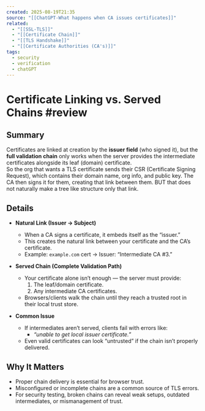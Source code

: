 ```yaml
---
created: 2025-08-19T21:35
source: "[[ChatGPT-What happens when CA issues certificates]]"
related:
  - "[[SSL-TLS]]"
  - "[[Certificate Chain]]"
  - "[[TLS Handshake]]"
  - "[[Certificate Authorities (CA's)]]"
tags:
  - security
  - verification
  - chatGPT
---
```

# Certificate Linking vs. Served Chains #review 

## Summary
Certificates are linked at creation by the **issuer field** (who signed it), but the **full validation chain** only works when the server provides the intermediate certificates alongside its leaf (domain) certificate.  
So the org that wants a TLS certificate sends their CSR (Certificate Signing Request), which contains their domain name, org info, and public key. The CA then signs it for them, creating that link between them. BUT that does not naturally make a tree like structure only that link.

## Details
- **Natural Link (Issuer → Subject)**
  - When a CA signs a certificate, it embeds itself as the “issuer.”
  - This creates the natural link between your certificate and the CA’s certificate.
  - Example: `example.com` cert → Issuer: “Intermediate CA #3.”

- **Served Chain (Complete Validation Path)**
  - Your certificate alone isn’t enough — the server must provide:
    1. The leaf/domain certificate.
    2. Any intermediate CA certificates.
  - Browsers/clients walk the chain until they reach a trusted root in their local trust store.

- **Common Issue**
  - If intermediates aren’t served, clients fail with errors like:
    - *“unable to get local issuer certificate.”*
  - Even valid certificates can look “untrusted” if the chain isn’t properly delivered.

## Why It Matters
- Proper chain delivery is essential for browser trust.  
- Misconfigured or incomplete chains are a common source of TLS errors.  
- For security testing, broken chains can reveal weak setups, outdated intermediates, or mismanagement of trust.  

